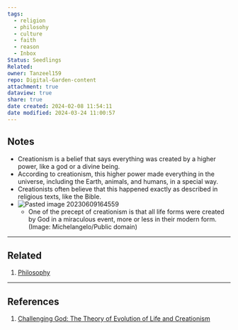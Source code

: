 ```yaml
---
tags:
  - religion
  - philosohy
  - culture
  - faith
  - reason
  - Inbox
Status: Seedlings
Related: 
owner: Tanzeel159
repo: Digital-Garden-content
attachment: true
dataview: true
share: true
date created: 2024-02-08 11:54:11
date modified: 2024-03-24 11:00:57
---
```

## Notes
- Creationism is a belief that says everything was created by a higher power, like a god or a divine being. 
- According to creationism, this higher power made everything in the universe, including the Earth, animals, and humans, in a special way. 
- Creationists often believe that this happened exactly as described in religious texts, like the Bible.
 - ![Pasted image 20230609164559](https://i.imgur.com/xT5XswB.jpg)
	- One of the precept of creationism is that all life forms were created by God in a miraculous event, more or less in their modern form. (Image: Michelangelo/Public domain)

---
## Related

1) [Philosophy](./Philosophy.md#)

---
## References

1) [Challenging God: The Theory of Evolution of Life and Creationism](https://www.wondriumdaily.com/challenging-god-the-theory-of-evolution-of-life-and-creationism/)

